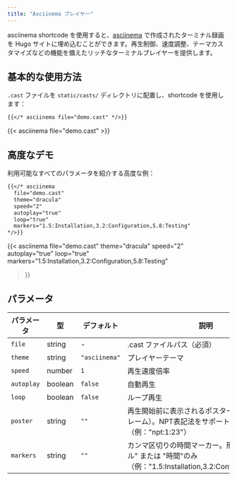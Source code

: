 ```yaml
---
title: "Asciinema プレイヤー"
---
```


asciinema shortcode を使用すると、[asciinema](https://asciinema.org/) で作成されたターミナル録画を Hugo サイトに埋め込むことができます。再生制御、速度調整、テーマカスタマイズなどの機能を備えたリッチなターミナルプレイヤーを提供します。

## 基本的な使用方法

`.cast` ファイルを `static/casts/` ディレクトリに配置し、shortcode を使用します：

```markdown
{{</* asciinema file="demo.cast" */>}}
```

{{< asciinema file="demo.cast" >}}

## 高度なデモ

利用可能なすべてのパラメータを紹介する高度な例：

```markdown
{{</* asciinema 
  file="demo.cast"
  theme="dracula"
  speed="2"
  autoplay="true"
  loop="true"
  markers="1.5:Installation,3.2:Configuration,5.8:Testing"
*/>}}
```

{{< asciinema 
  file="demo.cast"
  theme="dracula"
  speed="2"
  autoplay="true"
  loop="true"
  markers="1.5:Installation,3.2:Configuration,5.8:Testing"
>}}

## パラメータ

| パラメータ | 型 | デフォルト | 説明 |
|-----------|----|-----------|------|
| `file` | string | - | .cast ファイルパス（必須） |
| `theme` | string | `"asciinema"` | プレイヤーテーマ |
| `speed` | number | `1` | 再生速度倍率 |
| `autoplay` | boolean | `false` | 自動再生 |
| `loop` | boolean | `false` | ループ再生 |
| `poster` | string | `""` | 再生開始前に表示されるポスター（プレビューフレーム）。NPT表記法をサポート（例："npt:1:23"） |
| `markers` | string | `""` | カンマ区切りの時間マーカー。形式："時間:ラベル" または "時間"のみ（例："1.5:Installation,3.2:Configuration,5.8"） |
